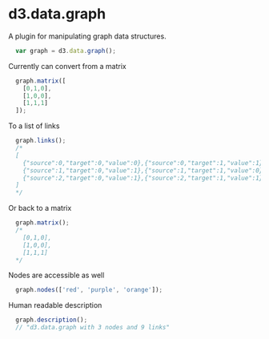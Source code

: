 # d3.data.graph

A plugin for manipulating graph data structures.

```js
  var graph = d3.data.graph();
```

Currently can convert from a matrix

```js
  graph.matrix([
    [0,1,0],
    [1,0,0],
    [1,1,1]
  ]);
```

To a list of links

```js
  graph.links();
  /*
  [
    {"source":0,"target":0,"value":0},{"source":0,"target":1,"value":1},{"source":0,"target":2,"value":0},
    {"source":1,"target":0,"value":1},{"source":1,"target":1,"value":0},{"source":1,"target":2,"value":0},
    {"source":2,"target":0,"value":1},{"source":2,"target":1,"value":1},{"source":2,"target":2,"value":1}
  ]
  */
```

Or back to a matrix

```js
  graph.matrix();
  /*
    [0,1,0],
    [1,0,0],
    [1,1,1]
  */
```

Nodes are accessible as well

```js
  graph.nodes(['red', 'purple', 'orange']);
```

Human readable description

```js
  graph.description();
  // "d3.data.graph with 3 nodes and 9 links"
```
